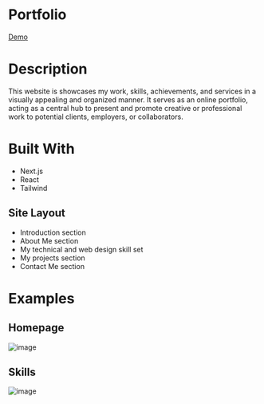 # Portfolio 
[Demo](https://portfolio-k02.netlify.app/)

# Description
This website is showcases my work, skills, achievements, and services in a visually appealing and organized manner. It serves as an online portfolio, acting as a central hub to present and promote creative or professional work to potential clients, employers, or collaborators.

# Built With
- Next.js
- React
- Tailwind

## Site Layout
* Introduction section
* About Me section
* My technical and web design skill set
* My projects section
* Contact Me section

# Examples

## Homepage
![image](https://github.com/kundank02/Portfolio/assets/57480481/f3d38bac-f91e-4231-aaeb-1b2f61d160dd)

## Skills
![image](https://github.com/kundank02/Portfolio/assets/57480481/f70c6149-c2f8-4ccd-9d41-242b05134484)
